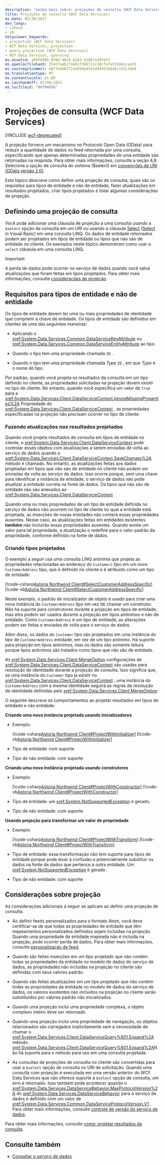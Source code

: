 ```yaml
---
description: 'Saiba mais sobre: projeções de consulta (WCF Data Services)'
title: Projeções de consulta (WCF Data Services)
ms.date: 03/30/2017
dev_langs:
- csharp
- vb
helpviewer_keywords:
- projection [WCF Data Services]
- WCF Data Services, projection
- query projection [WCF Data Services]
- WCF Data Services, querying
ms.assetid: a09f4985-9f0d-48c8-b183-83d67a3dfe5f
ms.openlocfilehash: 35427a4bc74691f366711c30cfa7af23de1caa35
ms.sourcegitcommit: ddf7edb67715a5b9a45e3dd44536dabc153c1de0
ms.translationtype: MT
ms.contentlocale: pt-BR
ms.lasthandoff: 02/06/2021
ms.locfileid: "99794956"
---
```

# <a name="query-projections-wcf-data-services"></a>Projeções de consulta (WCF Data Services)

[!INCLUDE [wcf-deprecated](~/includes/wcf-deprecated.md)]

A projeção fornece um mecanismo no Protocolo Open Data (OData) para reduzir a quantidade de dados no feed retornada por uma consulta, especificando que apenas determinadas propriedades de uma entidade são retornadas na resposta. Para obter mais informações, consulte a seção 4,8. Selecione a opção de consulta do sistema ($select) em [convenções de URI (OData versão 2,0)](https://www.odata.org/documentation/odata-version-2-0/uri-conventions/).

Este tópico descreve como definir uma projeção de consulta, quais são os requisitos para tipos de entidade e não de entidade, fazer atualizações em resultados projetados, criar tipos projetados e listar algumas considerações de projeção.

## <a name="defining-a-query-projection"></a>Definindo uma projeção de consulta

Você pode adicionar uma cláusula de projeção a uma consulta usando a `$select` opção de consulta em um URI ou usando a cláusula [Select](../../../csharp/language-reference/keywords/select-clause.md) ([Select](../../../visual-basic/language-reference/queries/select-clause.md) in Visual Basic) em uma consulta LINQ. Os dados de entidade retornados podem ser projetados em tipos de entidade ou tipos que não são de entidade no cliente. Os exemplos neste tópico demonstram como usar a `select` cláusula em uma consulta LINQ.

> [!IMPORTANT]
> A perda de dados pode ocorrer no serviço de dados quando você salva atualizações que foram feitas em tipos projetados. Para obter mais informações, consulte [considerações de projeção](#considerations).

## <a name="requirements-for-entity-and-non-entity-types"></a>Requisitos para tipos de entidade e não de entidade

Os tipos de entidade devem ter uma ou mais propriedades de identidade que compõem a chave de entidade. Os tipos de entidade são definidos em clientes de uma das seguintes maneiras:

- Aplicando o <xref:System.Data.Services.Common.DataServiceKeyAttribute> ou <xref:System.Data.Services.Common.DataServiceEntityAttribute> ao tipo.

- Quando o tipo tem uma propriedade chamada `ID` .

- Quando o tipo tem uma propriedade chamada *Type* `ID` , em que *Type* é o nome do tipo.

Por padrão, quando você projeta os resultados da consulta em um tipo definido no cliente, as propriedades solicitadas na projeção devem existir no tipo de cliente. No entanto, quando você especifica um valor de `true` para a <xref:System.Data.Services.Client.DataServiceContext.IgnoreMissingProperties%2A> Propriedade do <xref:System.Data.Services.Client.DataServiceContext> , as propriedades especificadas na projeção não precisam ocorrer no tipo de cliente.

### <a name="making-updates-to-projected-results"></a>Fazendo atualizações nos resultados projetados

Quando você projeta resultados de consulta em tipos de entidade no cliente, o <xref:System.Data.Services.Client.DataServiceContext> pode controlar esses objetos com atualizações a serem enviadas de volta ao serviço de dados quando o <xref:System.Data.Services.Client.DataServiceContext.SaveChanges%2A> método é chamado. No entanto, as atualizações feitas aos dados projetadas em tipos que não são de entidade no cliente não podem ser enviadas de volta ao serviço de dados. Isso ocorre porque, sem uma chave para identificar a instância de entidade, o serviço de dados não pode atualizar a entidade correta na fonte de dados. Os tipos que não são de entidade não são anexados ao <xref:System.Data.Services.Client.DataServiceContext> .

Quando uma ou mais propriedades de um tipo de entidade definida no serviço de dados não ocorrem no tipo de cliente no qual a entidade está projetada, as inserções de novas entidades não conterá essas propriedades ausentes. Nesse caso, as atualizações feitas em entidades existentes **também** não incluirão essas propriedades ausentes. Quando existe um valor para tal propriedade, a atualização o redefine para o valor padrão da propriedade, conforme definido na fonte de dados.

### <a name="creating-projected-types"></a>Criando tipos projetados

O exemplo a seguir usa uma consulta LINQ anônima que projeta as propriedades relacionadas ao endereço do `Customers` tipo em um novo `CustomerAddress` tipo, que é definido no cliente e é atribuído como um tipo de entidade:

[!code-csharp[Astoria Northwind Client#SelectCustomerAddressSpecific](~/samples/snippets/csharp/VS_Snippets_Misc/astoria_northwind_client/cs/source.cs#selectcustomeraddressspecific)]
[!code-vb[Astoria Northwind Client#SelectCustomerAddressSpecific](~/samples/snippets/visualbasic/VS_Snippets_Misc/astoria_northwind_client/vb/source.vb#selectcustomeraddressspecific)]

Neste exemplo, o padrão de inicializador de objeto é usado para criar uma nova instância do `CustomerAddress` tipo em vez de chamar um construtor. Não há suporte para construtores durante a projeção em tipos de entidade, mas eles podem ser usados durante a projeção em tipos anônimos e não de entidade. Como `CustomerAddress` é um tipo de entidade, as alterações podem ser feitas e enviadas de volta para o serviço de dados.

Além disso, os dados do `Customer` tipo são projetados em uma instância do tipo de `CustomerAddress` entidade, em vez de um tipo anônimo. Há suporte para projeção em tipos anônimos, mas os dados são somente leitura porque tipos anônimos são tratados como tipos que não são de entidade.

As <xref:System.Data.Services.Client.MergeOption> configurações de <xref:System.Data.Services.Client.DataServiceContext> são usadas para resolução de identidade durante a projeção de consulta. Isso significa que, se uma instância do `Customer` tipo já existir no <xref:System.Data.Services.Client.DataServiceContext> , uma instância do `CustomerAddress` com a mesma identidade seguirá as regras de resolução de identidade definidas pelo <xref:System.Data.Services.Client.MergeOption>

O seguinte descreve os comportamentos ao projetar resultados em tipos de entidade e não entidade:

**Criando uma nova instância projetada usando inicializadores**

- Exemplo:

   [!code-csharp[Astoria Northwind Client#ProjectWithInitializer](~/samples/snippets/csharp/VS_Snippets_Misc/astoria_northwind_client/cs/source.cs#projectwithinitializer)]
   [!code-vb[Astoria Northwind Client#ProjectWithInitializer](~/samples/snippets/visualbasic/VS_Snippets_Misc/astoria_northwind_client/vb/source.vb#projectwithinitializer)]

- Tipo de entidade: com suporte

- Tipo de não entidade: com suporte

**Criando uma nova instância projetada usando construtores**

- Exemplo:

   [!code-csharp[Astoria Northwind Client#ProjectWithConstructor](~/samples/snippets/csharp/VS_Snippets_Misc/astoria_northwind_client/cs/source.cs#projectwithconstructor)]
   [!code-vb[Astoria Northwind Client#ProjectWithConstructor](~/samples/snippets/visualbasic/VS_Snippets_Misc/astoria_northwind_client/vb/source.vb#projectwithconstructor)]

- Tipo de entidade: um <xref:System.NotSupportedException> é gerado.

- Tipo de não entidade: com suporte

**Usando projeção para transformar um valor de propriedade**

- Exemplo:

   [!code-csharp[Astoria Northwind Client#ProjectWithTransform](~/samples/snippets/csharp/VS_Snippets_Misc/astoria_northwind_client/cs/source.cs#projectwithtransform)]
   [!code-vb[Astoria Northwind Client#ProjectWithTransform](~/samples/snippets/visualbasic/VS_Snippets_Misc/astoria_northwind_client/vb/source.vb#projectwithtransform)]

- Tipo de entidade: essa transformação não tem suporte para tipos de entidade porque pode levar à confusão e potencialmente substituir os dados na fonte de dados que pertence a outra entidade. Um <xref:System.NotSupportedException> é gerado.

- Tipo de não entidade: com suporte

<a name="considerations"></a>

## <a name="projection-considerations"></a>Considerações sobre projeção

As considerações adicionais a seguir se aplicam ao definir uma projeção de consulta.

- Ao definir feeds personalizados para o formato Atom, você deve certificar-se de que todas as propriedades de entidade que têm mapeamentos personalizados definidos sejam incluídas na projeção. Quando uma propriedade de entidade mapeada não é incluída na projeção, pode ocorrer perda de dados. Para obter mais informações, consulte [personalização de feed](feed-customization-wcf-data-services.md).

- Quando são feitas inserções em um tipo projetado que não contém todas as propriedades da entidade no modelo de dados do serviço de dados, as propriedades não incluídas na projeção no cliente são definidas com seus valores padrão.

- Quando são feitas atualizações em um tipo projetado que não contém todas as propriedades da entidade no modelo de dados do serviço de dados, os valores existentes não incluídos na projeção no cliente serão substituídos por valores padrão não inicializados.

- Quando uma projeção inclui uma propriedade complexa, o objeto complexo inteiro deve ser retornado.

- Quando uma projeção inclui uma propriedade de navegação, os objetos relacionados são carregados implicitamente sem a necessidade de chamar o <xref:System.Data.Services.Client.DataServiceQuery%601.Expand%2A> método. <xref:System.Data.Services.Client.DataServiceQuery%601.Expand%2A>Não há suporte para o método para uso em uma consulta projetada.

- As consultas de projeções de consulta no cliente são convertidas para usar a `$select` opção de consulta no URI de solicitação. Quando uma consulta com projeção é executada em uma versão anterior do WCF Data Services que não oferece suporte à `$select` opção de consulta, um erro é retornado. Isso também pode acontecer quando o <xref:System.Data.Services.DataServiceBehavior.MaxProtocolVersion%2A> do <xref:System.Data.Services.DataServiceBehavior> para o serviço de dados é definido com um valor de <xref:System.Data.Services.Common.DataServiceProtocolVersion.V1> . Para obter mais informações, consulte [controle de versão do serviço de dados](data-service-versioning-wcf-data-services.md).

Para obter mais informações, consulte [como: projetar resultados da consulta](how-to-project-query-results-wcf-data-services.md).

## <a name="see-also"></a>Consulte também

- [Consultar o serviço de dados](querying-the-data-service-wcf-data-services.md)
